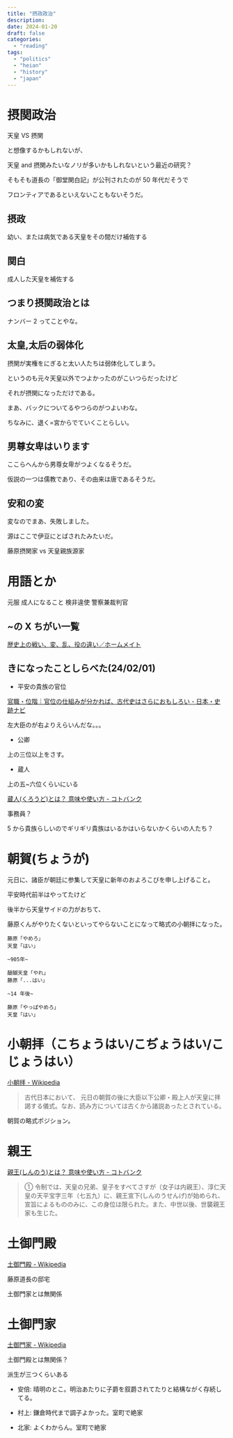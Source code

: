 ```yaml
---
title: "摂政政治"
description:
date: 2024-01-20
draft: false
categories:
  - "reading"
tags:
  - "politics"
  - "heian"
  - "history"
  - "japan"
---
```


# 摂関政治

天皇 VS 摂関

と想像するかもしれないが、

天皇 and 摂関みたいなノリが多いかもしれないという最近の研究？

そもそも道長の「御堂関白記」が公刊されたのが 50 年代だそうで

フロンティアであるといえないこともないそうだ。

## 摂政

幼い、または病気である天皇をその間だけ補佐する

## 関白

成人した天皇を補佐する

## つまり摂関政治とは

ナンバー 2 ってことやな。

## 太皇,太后の弱体化

摂関が実権をにぎると太い人たちは弱体化してしまう。

というのも元々天皇以外でつよかったのがこいつらだったけど

それが摂関になっただけである。

まあ、バックについてるやつらのがつよいわな。

ちなみに、退く=宮からでていくことらしい。

## 男尊女卑はいります

ここらへんから男尊女卑がつよくなるそうだ。

仮説の一つは儒教であり、その由来は唐であるそうだ。

## 安和の変

変なのでまあ、失敗しました。

源はここで伊豆にとばされたみたいだ。

藤原摂関家 vs 天皇親族源家

# 用語とか

元服 成人になること
検非違使 警察兼裁判官

## ~の X ちがい一覧

[歴史上の戦い、変、乱、役の違い／ホームメイト](https://www.touken-world.jp/tips/70211/#anchor03)

## きになったことしらべた(24/02/01)

- 平安の貴族の官位

[官職・位階｜官位の仕組みが分かれば、古代史はさらにおもしろい - 日本・史跡ナビ](https://shisekinavi.com/kanshoku_ikai/)

左大臣のが右よりえらいんだな。。。

- 公卿

上の三位以上をさす。

- 蔵人

上の五~六位くらいにいる

[蔵人(くろうど)とは？ 意味や使い方 - コトバンク](https://kotobank.jp/word/%E8%94%B5%E4%BA%BA-57800)

事務員？

5 から貴族らしいのでギリギリ貴族はいるかはいらないかくらいの人たち？

# 朝賀(ちょうが)

元日に、諸臣が朝廷に参集して天皇に新年のおよろこびを申し上げること。

平安時代前半はやってたけど

後半から天皇サイドの力がおちて、

藤原くんがやりたくないといってやらないことになって略式の小朝拝になった。

```
藤原「やめろ」
天皇「はい」

~905年~

醍醐天皇「やれ」
藤原「...はい」

~14 年後~

藤原「やっぱやめろ」
天皇「はい」
```

# 小朝拝（こちょうはい/こぢょうはい/こじょうはい）

[小朝拝 - Wikipedia](https://ja.wikipedia.org/wiki/%E5%B0%8F%E6%9C%9D%E6%8B%9D)

> 古代日本において、
> 元日の朝賀の後に大臣以下公卿・殿上人が天皇に拝謁する儀式。なお、読み方については古くから諸説あったとされている。

朝賀の略式ポジション。

# 親王

[親王(しんのう)とは？ 意味や使い方 - コトバンク](https://kotobank.jp/word/%E8%A6%AA%E7%8E%8B-82408)

> ① 令制では、天皇の兄弟、皇子をすべてさすが（女子は内親王）、淳仁天皇の天平宝字三年（七五九）に、親王宣下(しんのうせんげ)が始められ、
> 宣旨によるもののみに、この身位は限られた。また、中世以後、世襲親王家も生じた。

# 土御門殿

[土御門殿 - Wikipedia](https://ja.wikipedia.org/wiki/%E5%9C%9F%E5%BE%A1%E9%96%80%E6%AE%BF)

藤原道長の邸宅

土御門家とは無関係

# 土御門家

[土御門家 - Wikipedia](https://ja.wikipedia.org/wiki/%E5%9C%9F%E5%BE%A1%E9%96%80%E5%AE%B6)

土御門殿とは無関係？

派生が三つくらいある

- 安倍: 晴明のとこ。明治あたりに子爵を叙爵されてたりと結構ながく存続してる。

- 村上: 鎌倉時代まで調子よかった。室町で絶家

- 北家: よくわからん。室町で絶家
